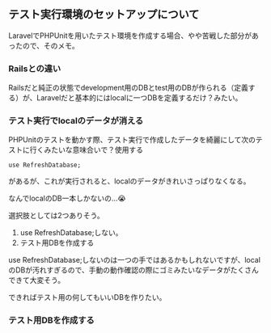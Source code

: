 ## テスト実行環境のセットアップについて

LaravelでPHPUnitを用いたテスト環境を作成する場合、やや苦戦した部分があったので、そのメモ。

### Railsとの違い
Railsだと純正の状態でdevelopment用のDBとtest用のDBが作られる（定義する）が、Laravelだと基本的にはlocalに一つDBを定義するだけ？みたい。

### テスト実行でlocalのデータが消える
PHPUnitのテストを動かす際、テスト実行で作成したデータを綺麗にして次のテストに行くみたいな意味合いで？使用する

```
use RefreshDatabase;
```
があるが、これが実行されると、localのデータがきれいさっぱりなくなる。

なんでlocalのDB一本しかないの...😭

選択肢としては2つありそう。

1. use RefreshDatabase;しない。
2. テスト用DBを作成する

use RefreshDatabase;しないのは一つの手ではあるかもしれないですが、localのDBが汚れすぎるので、手動の動作確認の際にゴミみたいなデータがたくさんできて大変そう。

できればテスト用の何してもいいDBを作りたい。

### テスト用DBを作成する
